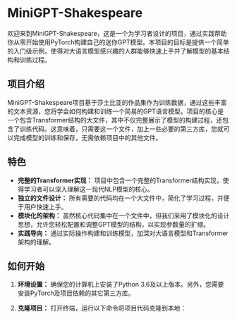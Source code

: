 # MiniGPT-Shakespeare

欢迎来到MiniGPT-Shakespeare，这是一个为学习者设计的项目，通过实践帮助你从零开始使用PyTorch构建自己的迷你GPT模型。本项目的目标是提供一个简单的入门级示例，使得对大语言模型感兴趣的人群能够快速上手并了解模型的基本结构和训练过程。

## 项目介绍

MiniGPT-Shakespeare项目基于莎士比亚的作品集作为训练数据，通过这些丰富的文本资源，您将学会如何构建和训练一个简易的GPT语言模型。项目的核心是一个包含Transformer结构的大文件，其中不仅完整展示了模型的构建过程，还包含了训练代码。这意味着，只需要这一个文件，加上一些必要的第三方库，您就可以完成模型的训练和保存，无需依赖项目中的其他文件。

## 特色

- **完整的Transformer实现：** 项目中包含一个完整的Transformer结构实现，使得学习者可以深入理解这一现代NLP模型的核心。
- **独立的文件设计：** 所有需要的代码均在一个大文件中，简化了学习过程，并便于用户快速上手。
- **模块化的架构：** 虽然核心代码集中在一个文件中，但我们采用了模块化的设计思想，允许您轻松配置和调整GPT模型的结构，以实现参数量的扩缩。
- **实践导向：** 通过实际操作构建和训练模型，加深对大语言模型和Transformer架构的理解。

## 如何开始

1. **环境设置：**
   确保您的计算机上安装了Python 3.6及以上版本。另外，您需要安装PyTorch及项目依赖的其它第三方库。

2. **克隆项目：**
   打开终端，运行以下命令将项目代码克隆到本地：